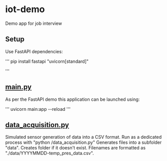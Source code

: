# iot-demo
Demo app for job interview

## Setup

Use FastAPI dependencies:

'''
pip install fastapi "uvicorn[standard]"

'''

## [main.py](main.py)

As per the FastAPI demo this application can be launched using:

'''
uvicorn main:app --reload
'''

## [data_acquisition.py](data_acquisition.py)

Simulated sensor generation of data into a CSV format. 
Run as a dedicated process with "python <path-to-app>/data_acquisition.py"
Generates files into a subfolder "data". Creates folder if it doesn't exist.
Filenames are formatted as "./data/YYYYMMDD-temp_pres_data.csv".